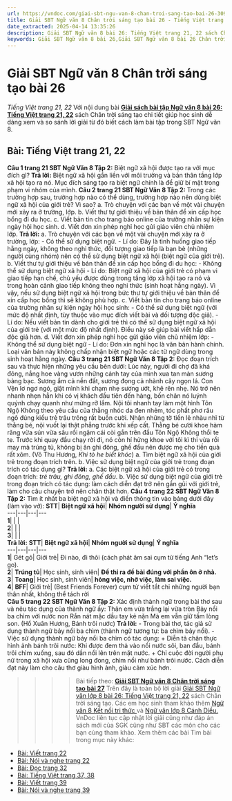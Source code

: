```yaml
---
url: https://vndoc.com/giai-sbt-ngu-van-8-chan-troi-sang-tao-bai-26-309503
title: Giải SBT Ngữ văn 8 Chân trời sáng tạo bài 26 - Tiếng Việt trang 21, 22 - VnDoc.com
date_extracted: 2025-04-14 13:35:26
description: Giải SBT Ngữ văn 8 bài 26: Tiếng Việt trang 21, 22 sách Chân trời sáng tạo có đáp án chi tiết cho các bạn cùng tham khảo.
keywords: Giải SBT Ngữ văn 8 bài 26,Giải SBT Ngữ văn 8 bài 26 Chân trời sáng tạo,Giải sách bài tập Ngữ văn CTST lớp 8,Ngữ văn lớp 8 Chân trời sáng tạo,giải bài tập ngữ văn lớp 8,bài Tiếng Việt trang 21,giải SBT ngữ văn 8 CTST trang 21,giải SBT ngữ văn 8 CTST trang 22
---
```


# Giải SBT Ngữ văn 8 Chân trời sáng tạo bài 26
 _Tiếng Việt trang 21, 22_
Với nội dung bài [**Giải sách bài tập Ngữ văn 8 bài 26: Tiếng Việt trang 21, 22**](<https://vndoc.com/giai-sbt-ngu-van-8-chan-troi-sang-tao-bai-26-309503>) sách Chân trời sáng tạo chi tiết giúp học sinh dễ dàng xem và so sánh lời giải từ đó biết cách làm bài tập trong SBT Ngữ văn 8.
## **Bài: Tiếng Việt trang 21, 22**
**Câu 1 trang 21 SBT Ngữ Văn 8 Tập 2:** Biệt ngữ xã hội được tạo ra với mục đích gì?
**Trả lời:**
Biệt ngữ xã hội gắn liền với môi trường và bản thân tầng lớp xã hội tạo ra nó. Mục đích sáng tạo ra biệt ngữ chính là để giữ bí mật trong phạm vi nhóm của mình.
**Câu 2 trang 21 SBT Ngữ Văn 8 Tập 2:** Trong các trường hợp sau, trường hợp nào có thể dùng, trường hợp nào nên dùng biệt ngữ xã hội của giới trẻ? Vì sao?
a. Trò chuyện với các bạn về một vài chuyện mới xảy ra ở trường, lớp.
b. Viết thư tự giới thiệu về bản thân để xin cấp học bổng đi du học.
c. Viết bản tin cho trang báo online của trường nhân sự kiện ngày hội học sinh.
d. Viết đơn xin phép nghỉ học gửi giáo viên chủ nhiệm lớp.
**Trả lời:**
a. Trò chuyện với các bạn về một vài chuyện mới xảy ra ở trường, lớp:
\- Có thể sử dụng biệt ngữ.
\- Lí do: Đây là tình huống giao tiếp hằng ngày, không theo nghi thức, đối tượng giao tiếp là bạn bè \(những người cùng nhóm\) nên có thể sử dụng biệt ngữ xã hội \(biệt ngữ của giới trẻ\).
b. Viết thư tự giới thiệu về bản thân để xin cấp học bổng đi du học:
\- Không thể sử dụng biệt ngữ xã hội
\- Lí do: Biệt ngữ xã hội của giới trẻ có phạm vi giao tiếp hạn chế, chủ yếu được dùng trong tầng lớp xã hội tạo ra nó và trong hoàn cảnh giao tiếp không theo nghi thức \(sinh hoạt hằng ngày\). Vì vậy, nếu sử dụng biệt ngữ xã hội trong bức thư tự giới thiệu về bản thân để xin cấp học bổng thì sẽ không phù hợp.
c. Viết bản tin cho trang báo online của trường nhân sự kiện ngày hội học sinh:
\- Có thể sử dụng biệt ngữ \(với mức độ nhất định, tùy thuộc vào mục đích viết bài và đối tượng độc giả\).
\- Lí do: Nếu viết bản tin dành cho giới trẻ thì có thể sử dụng biệt ngữ xã hội của giới trẻ \(với một mức độ nhất định\). Điều này sẽ giúp bài viết hấp dẫn độc giả hơn.
d. Viết đơn xin phép nghỉ học gửi giáo viên chủ nhiệm lớp:
\- Không thể sử dụng biệt ngữ
\- Lí do: Đơn xin nghỉ học là văn bản hành chính. Loại văn bản này không chấp nhận biệt ngữ hoặc các từ ngữ dùng trong sinh hoạt hằng ngày.
**Câu 3 trang 21 SBT Ngữ Văn 8 Tập 2:** Đọc đoạn trích sau và thực hiện những yêu cầu bên dưới:
Lúc này, người đi chợ đã khá đông, nắng hoe vàng vươn những cảnh tay của mình xua tan màn sương bàng bạc. Sương ẩm cả nền đất, sương đọng cả nhành cây ngọn lá. Con Vện lơ ngơ ngó, giật mình khi chạm nhẹ sương ướt, khẽ rên nhẹ. Nó trở nên nhanh nhẹn hẳn khi có vị khách đầu tiên đến hàng, bốn chân nó luýnh quýnh chạy quanh như mừng rỡ lắm. Nội tôi nhanh tay làm một hình Tôn Ngộ Không theo yêu cầu của thằng nhóc da đen nhẻm, tóc phất phơ râu ngô đúng kiểu trẻ trâu trông rất buồn cười.
Nhận những tờ tiền lẻ nhàu nhĩ từ thằng bé, nội vuốt lại thật phẳng trước khi xếp cất. Thằng bé cười khoe hàm răng vừa sún vừa sâu rồi ngậm cái còi gắn trên đầu Tôn Ngộ Không thổi te te. Trước khi quay đầu chạy rời đi, nó còn hí hửng khoe với tôi kì thi vừa rồi may mà trúng tủ, không bị ăn ghi đông, ghế đẩu nên được mẹ cho tiền quà rất xôm.
\(Vô Thu Hương, _Khi tò he biết khóc_\)
a. Tìm biệt ngữ xã hội của giới trẻ trong đoạn trích trên.
b. Việc sử dụng biệt ngữ của giới trẻ trong đoạn trích có tác dụng gì?
**Trả lời:**
a. Các biệt ngữ xã hội của giới trẻ có trong đoạn trích: _trẻ trâu, ghi đông, ghế đẩu_.
b. Việc sử dụng biệt ngữ của giới trẻ trong đoạn trích có tác dụng: làm cách diễn đạt trở nên gần gũi với giới trẻ, làm cho câu chuyện trở nên chân thật hơn.
**Câu 4 trang 22 SBT Ngữ Văn 8 Tập 2:** Tìm ít nhất ba biệt ngữ xã hội và điền thông tin vào bảng dưới đây \(làm vào vở\):
**STT**| **Biệt ngữ xã hội**| **Nhóm người sử dụng**| **Ý nghĩa**  
---|---|---|---  
**1**| | |   
**2**| | |   
**3**| | |   
**Trả lời:**
**STT**| **Biệt ngữ xã hội**| **Nhóm người sử dụng**| **Ý nghĩa**  
---|---|---|---  
**1**|  Gét gô| Giới trẻ| Đi nào, đi thôi \(cách phát âm sai cụm từ tiếng Anh “let’s go\).  
**2**| **Trúng tủ**|  Học sinh, sinh viên| **Đề thi ra đề bài đúng với phần ôn ở nhà.**  
**3**| **Toang**|  Học sinh, sinh viên| **hỏng việc, nhỡ việc, làm sai việc.**  
**4**| **BFF**|  Giới trẻ| \(Best Friends Forever\) cụm từ viết tắt chỉ những người bạn thân nhất, không thể tách rời  
**Câu 5 trang 22 SBT Ngữ Văn 8 Tập 2:** Xác định thành ngữ trong bài thơ sau và nêu tác dụng của thành ngữ ấy:
Thân em vừa trắng lại vừa tròn
Bảy nổi ba chìm với nước non
Rắn nát mặc dầu tay kẻ nặn
Mà em vẫn giữ tấm lòng son.
\(Hồ Xuân Hương, Bánh trôi nước\)
**Trả lời:**
\- Trong bài thơ, tác giả sử dụng thành ngữ bảy nổi ba chìm \(thành ngữ tương tự: ba chìm bảy nổi\).
\- Việc sử dụng thành ngữ bảy nổi ba chìm có tác dụng:
\+ Diễn tả chân thực hình ảnh bánh trôi nước: Khi được đem thả vào nồi nước sôi, ban đầu, bánh trôi chìm xuống, sau đó dần nổi lên trên mặt nước.
\+ Chỉ cuộc đời người phụ nữ trong xã hội xưa cũng long đong, chìm nổi như bánh trôi nước. Cách diễn đạt này làm cho câu thơ giàu hình ảnh, giàu cảm xúc hơn.
>>>> Bài tiếp theo: **[Giải SBT Ngữ văn 8 Chân trời sáng tạo bài 27](<https://vndoc.com/giai-sbt-ngu-van-8-chan-troi-sang-tao-bai-27-309504>)**
Trên đây là toàn bộ lời giải [Giải SBT Ngữ văn lớp 8 bài 26: Tiếng Việt trang 21, 22](<https://vndoc.com/giai-sbt-ngu-van-8-chan-troi-sang-tao-bai-26-309503>) sách Chân trời sáng tạo. Các em học sinh tham khảo thêm [Ngữ văn 8 Kết nối tri thức ](<https://vndoc.com/ngu-van-8-ket-noi-tri-thuc>)và [Ngữ văn lớp 8 Cánh Diều.](<https://vndoc.com/ngu-van-8-canh-dieu>) VnDoc liên tục cập nhật lời giải cũng như đáp án sách mới của SGK cũng như SBT các môn cho các bạn cùng tham khảo.
Xem thêm các bài Tìm bài trong mục này khác:
  * [Bài: Viết trang 22](</giai-sbt-ngu-van-8-chan-troi-sang-tao-bai-27-309504>)
  * [Bài: Nói và nghe trang 22](</giai-sbt-ngu-van-8-chan-troi-sang-tao-bai-28-309507>)
  * [Bài: Đọc trang 32](</giai-sbt-ngu-van-8-chan-troi-sang-tao-bai-29-309535>)
  * [Bài: Tiếng Việt trang 37, 38](</giai-sbt-ngu-van-8-chan-troi-sang-tao-bai-30-309536>)
  * [Bài: Viết trang 39](</giai-sbt-ngu-van-8-chan-troi-sang-tao-bai-31-309538>)
  * [Bài: Nói và nghe trang 39](</giai-sbt-ngu-van-8-chan-troi-sang-tao-bai-32-309541>)

